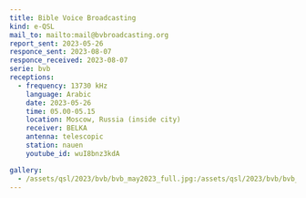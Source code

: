 ```yaml
---
title: Bible Voice Broadcasting
kind: e-QSL
mail_to: mailto:mail@bvbroadcasting.org
report_sent: 2023-05-26
responce_sent: 2023-08-07
responce_received: 2023-08-07
serie: bvb
receptions:
  - frequency: 13730 kHz
    language: Arabic
    date: 2023-05-26
    time: 05.00-05.15
    location: Moscow, Russia (inside city)
    receiver: BELKA
    antenna: telescopic
    station: nauen
    youtube_id: wuI8bnz3kdA

gallery:
  - /assets/qsl/2023/bvb/bvb_may2023_full.jpg:/assets/qsl/2023/bvb/bvb_may2023_small.jpg
---
```

